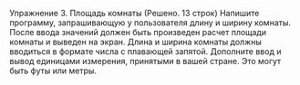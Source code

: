 Упражнение 3. Площадь комнаты
(Решено. 13 строк)
Напишите программу, запрашивающую у пользователя длину и ширину
комнаты. После ввода значений должен быть произведен расчет площади
комнаты и выведен на экран. Длина и ширина комнаты должны вводиться
в формате числа с плавающей запятой. Дополните ввод и вывод единицами
измерения, принятыми в вашей стране. Это могут быть футы или метры.
